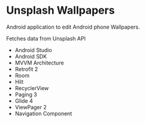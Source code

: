 # Unsplash Wallpapers

Android application to edit Android phone Wallpapers.

Fetches data from Unsplash API

- Android Studio
- Android SDK
- MVVM Architecture
- Retrofit 2
- Room
- Hilt
- RecyclerView
- Paging 3
- Glide 4
- ViewPager 2
- Navigation Component
